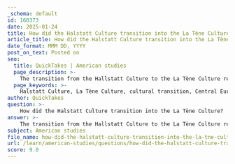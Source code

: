 ```yaml
---
_schema: default
id: 160373
date: 2025-01-24
title: How did the Halstatt Culture transition into the La Tène Culture?
article_title: How did the Halstatt Culture transition into the La Tène Culture?
date_format: MMM DD, YYYY
post_on_text: Posted on
seo:
  title: QuickTakes | American studies
  page_description: >-
    The transition from the Hallstatt Culture to the La Tène Culture represents a significant cultural evolution in Central Europe characterized by continuity, social complexity, technological advancements, trade expansion, and geographical shifts.
  page_keywords: >-
    Halstatt Culture, La Tène Culture, cultural transition, Central Europe, archaeological evidence, burial practices, social structure, stratified society, metalworking, artistic expression, trade networks, Mediterranean civilizations, geographical shifts, Celtic identity
author: QuickTakes
question: >-
    How did the Halstatt Culture transition into the La Tène Culture?
answer: >-
    The transition from the Hallstatt Culture to the La Tène Culture represents a significant cultural evolution in Central Europe, occurring roughly between 500 BC and 450 BC. This transition is characterized by several key factors:\n\n1. **Cultural Continuity and Evolution**: The La Tène culture is often viewed as a direct successor to the Hallstatt culture, with many similarities in material culture, artistic styles, and social structures. Archaeological evidence suggests that there was a continuity in the use of certain burial practices and grave goods, indicating that the La Tène culture evolved from the Hallstatt traditions rather than representing a complete cultural break.\n\n2. **Changes in Social Structure**: The Hallstatt culture is known for its stratified society, as evidenced by elaborate burial practices and grave goods. As the La Tène culture emerged, there was a further development of social complexity, with evidence of highly stratified and militaristic societies. The elite burials in La Tène culture often included iron weapons, wheeled vehicles, and other prestigious goods, reflecting an increase in social hierarchy and the importance of warfare.\n\n3. **Technological and Artistic Advancements**: The La Tène culture is noted for its advancements in metalworking and artistic expression. While the Hallstatt culture was already known for its bronze and iron work, the La Tène period saw the introduction of more intricate designs and a wider variety of materials. This artistic evolution is evident in the decorative styles of weapons, jewelry, and tools, which became more elaborate and sophisticated.\n\n4. **Trade and Interaction**: The Hallstatt culture had established extensive trade networks across Europe, which continued and expanded during the La Tène period. The La Tène culture is associated with increased interaction with Mediterranean civilizations, leading to the exchange of goods and ideas. This interaction likely influenced the artistic styles and technological advancements seen in La Tène artifacts.\n\n5. **Geographical Shifts**: The transition also involved geographical shifts, as many Hallstatt princely centers were abandoned in the early 5th century BCE. New centers of power emerged in the northern regions, particularly in areas like the Marne and Moselle, which became associated with the La Tène culture. This shift indicates a change in the political landscape and the emergence of new cultural hubs.\n\nIn summary, the transition from the Hallstatt Culture to the La Tène Culture was marked by continuity in cultural practices, advancements in technology and art, changes in social structure, and increased trade and interaction with other cultures. This evolution laid the groundwork for the further development of Celtic identity and society in the subsequent centuries.
subject: American studies
file_name: how-did-the-halstatt-culture-transition-into-the-la-tne-culture.md
url: /learn/american-studies/questions/how-did-the-halstatt-culture-transition-into-the-la-tne-culture
score: 9.0
---
```


&nbsp;